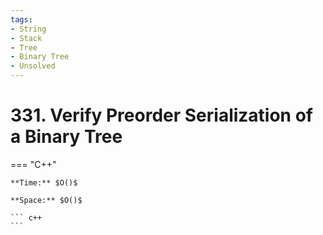 ```yaml
---
tags:
- String
- Stack
- Tree
- Binary Tree
- Unsolved
---
```



# 331. Verify Preorder Serialization of a Binary Tree

=== "C++"

    **Time:** $O()$

    **Space:** $O()$

    ``` c++
    ```